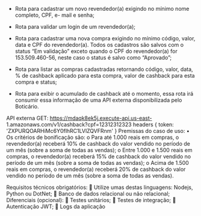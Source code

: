 - Rota para cadastrar um novo revendedor(a) exigindo no mínimo nome completo, CPF,
e- mail e senha;

- Rota para validar um login de um revendedor(a);

- Rota para cadastrar uma nova compra exigindo no mínimo código, valor, data e CPF do
revendedor(a). Todos os cadastros são salvos com o status “Em validação” exceto
quando o CPF do revendedor(a) for 153.509.460-56, neste caso o status é salvo como
“Aprovado”;

- Rota para listar as compras cadastradas retornando código, valor, data, % de cashback
aplicado para esta compra, valor de cashback para esta compra e status;

- Rota para exibir o acumulado de cashback até o momento, essa rota irá consumir essa
informação de uma API externa disponibilizada pelo Boticário.

API externa GET: https://mdaqk8ek5j.execute-api.us-east-
1.amazonaws.com/v1/cashback?cpf=12312312323
headers { token: &#39;ZXPURQOARHiMc6Y0flhRC1LVlZQVFRnm&#39; }
Premissas do caso de uso:
• Os critérios de bonificação são:
o Para até 1.000 reais em compras, o revendedor(a) receberá 10% de cashback do
valor vendido no período de um mês (sobre a soma de todas as vendas);
o Entre 1.000 e 1.500 reais em compras, o revendedor(a) receberá 15% de cashback
do valor vendido no período de um mês (sobre a soma de todas as vendas);
o Acima de 1.500 reais em compras, o revendedor(a) receberá 20% de cashback do
valor vendido no período de um mês (sobre a soma de todas as vendas).

Requisitos técnicos obrigatórios:
 Utilize umas destas linguagens: Nodejs, Python ou DotNet;
 Banco de dados relacional ou não relacional;
Diferenciais (opcional):
 Testes unitários;
 Testes de integração;
 Autenticação JWT;
 Logs da aplicação